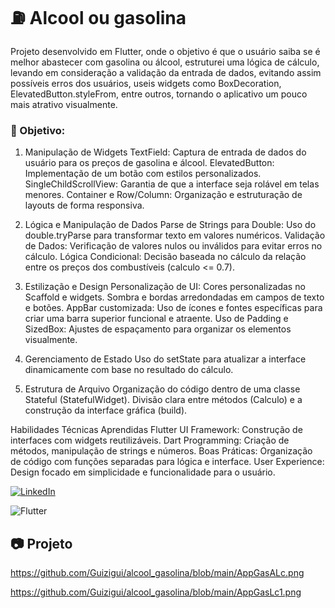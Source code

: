 
# ⛽ Alcool ou gasolina

Projeto desenvolvido em Flutter, onde o objetivo é que o usuário saiba se é melhor abastecer com gasolina ou álcool, estruturei uma lógica de cálculo, levando em consideração a validação da entrada de dados, evitando assim possíveis erros dos usuários, useis widgets como BoxDecoration, ElevatedButton.styleFrom, entre outros, tornando o aplicativo um pouco mais atrativo visualmente.

### 🎯 Objetivo:

1. Manipulação de Widgets 
TextField: Captura de entrada de dados do usuário para os preços de gasolina e álcool.
ElevatedButton: Implementação de um botão com estilos personalizados.
SingleChildScrollView: Garantia de que a interface seja rolável em telas menores.
Container e Row/Column: Organização e estruturação de layouts de forma responsiva.

2. Lógica e Manipulação de Dados
Parse de Strings para Double: Uso do double.tryParse para transformar texto em valores numéricos.
Validação de Dados: Verificação de valores nulos ou inválidos para evitar erros no cálculo.
Lógica Condicional: Decisão baseada no cálculo da relação entre os preços dos combustíveis (calculo <= 0.7).

3. Estilização e Design
Personalização de UI:
Cores personalizadas no Scaffold e widgets.
Sombra e bordas arredondadas em campos de texto e botões.
AppBar customizada: Uso de ícones e fontes específicas para criar uma barra superior funcional e atraente.
Uso de Padding e SizedBox: Ajustes de espaçamento para organizar os elementos visualmente.

4. Gerenciamento de Estado
Uso do setState para atualizar a interface dinamicamente com base no resultado do cálculo.

5. Estrutura de Arquivo
Organização do código dentro de uma classe Stateful (StatefulWidget).
Divisão clara entre métodos (Calculo) e a construção da interface gráfica (build).

Habilidades Técnicas Aprendidas
Flutter UI Framework: Construção de interfaces com widgets reutilizáveis.
Dart Programming: Criação de métodos, manipulação de strings e números.
Boas Práticas: Organização de código com funções separadas para lógica e interface.
User Experience: Design focado em simplicidade e funcionalidade para o usuário. 

[![LinkedIn](https://img.shields.io/badge/LinkedIn-Profile-blue)](https://www.linkedin.com/in/guilhermediascavalcante/)

![Flutter](https://camo.githubusercontent.com/5fbc735c4188a94f0b7e6f40fe727833f16d3d367998d8ee0a9934e5a4a4e327/68747470733a2f2f696d672e736869656c64732e696f2f62616467652f466c75747465722d2532333032353639422e7376673f7374796c653d706c6173746963266c6f676f3d466c7574746572266c6f676f436f6c6f723d7768697465) 

## 📷 Projeto

https://github.com/Guizigui/alcool_gasolina/blob/main/AppGasALc.png

https://github.com/Guizigui/alcool_gasolina/blob/main/AppGasLc1.png









